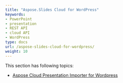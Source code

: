 ```yaml
---
title: "Aspose.Slides Cloud for WordPress"
keywords:
- PowerPoint
- presentation
- REST API
- cloud API
- WordPress
type: docs
url: /aspose-slides-cloud-for-wordpress/
weight: 10
---
```


This section has following topics:

- [Aspose Cloud Presentation Importer for Wordpress](/slides/aspose-cloud-presentation-importer-for-wordpress/)
